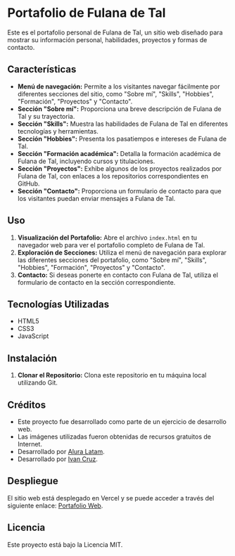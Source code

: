 # Portafolio de Fulana de Tal

Este es el portafolio personal de Fulana de Tal, un sitio web diseñado para mostrar su información personal, habilidades, proyectos y formas de contacto.

## Características

- **Menú de navegación:** Permite a los visitantes navegar fácilmente por diferentes secciones del sitio, como "Sobre mí", "Skills", "Hobbies", "Formación", "Proyectos" y "Contacto".
- **Sección "Sobre mí":** Proporciona una breve descripción de Fulana de Tal y su trayectoria.
- **Sección "Skills":** Muestra las habilidades de Fulana de Tal en diferentes tecnologías y herramientas.
- **Sección "Hobbies":** Presenta los pasatiempos e intereses de Fulana de Tal.
- **Sección "Formación académica":** Detalla la formación académica de Fulana de Tal, incluyendo cursos y titulaciones.
- **Sección "Proyectos":** Exhibe algunos de los proyectos realizados por Fulana de Tal, con enlaces a los repositorios correspondientes en GitHub.
- **Sección "Contacto":** Proporciona un formulario de contacto para que los visitantes puedan enviar mensajes a Fulana de Tal.

  
## Uso

1. **Visualización del Portafolio:** Abre el archivo `index.html` en tu navegador web para ver el portafolio completo de Fulana de Tal.
2. **Exploración de Secciones:** Utiliza el menú de navegación para explorar las diferentes secciones del portafolio, como "Sobre mí", "Skills", "Hobbies", "Formación", "Proyectos" y "Contacto".
3. **Contacto:** Si deseas ponerte en contacto con Fulana de Tal, utiliza el formulario de contacto en la sección correspondiente.

## Tecnologías Utilizadas

- HTML5
- CSS3
- JavaScript

## Instalación

1. **Clonar el Repositorio:** Clona este repositorio en tu máquina local utilizando Git.

## Créditos

- Este proyecto fue desarrollado como parte de un ejercicio de desarrollo web.
- Las imágenes utilizadas fueron obtenidas de recursos gratuitos de Internet.
- Desarrollado por [Alura Latam](https://www.linkedin.com/company/alura-latam/).
- Desarrollado por [Ivan Cruz](https://www.linkedin.com/in/ivan-cruz-1906mx/).

## Despliegue

El sitio web está desplegado en Vercel y se puede acceder a través del siguiente enlace: [Portafolio Web](https://challenge-one-portafolio-latam-two.vercel.app/).


## Licencia

Este proyecto está bajo la Licencia MIT.
